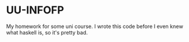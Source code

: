 # UU-INFOFP

My homework for some uni course. I wrote this code before I even knew what haskell is, so it's pretty bad.
